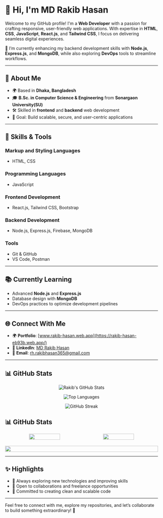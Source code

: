 # 👋 Hi, I'm MD Rakib Hasan

Welcome to my GitHub profile! I'm a **Web Developer** with a passion for crafting responsive, user-friendly web applications. With expertise in **HTML**, **CSS**, **JavaScript**, **React.js**, and **Tailwind CSS**, I focus on delivering seamless digital experiences.

🌱 I’m currently enhancing my backend development skills with **Node.js**, **Express.js**, and **MongoDB**, while also exploring **DevOps** tools to streamline workflows.

---

## 🚀 **About Me**
- 🌍 Based in **Dhaka, Bangladesh**
- 🎓 **B.Sc. in Computer Science & Engineering** from **Sonargaon University(SU)**
- 🛠️ Skilled in **frontend** and **backend** web development
- 🎯 Goal: Build scalable, secure, and user-centric applications

---

## 🔧 **Skills & Tools**
### **Markup and Styling Languages**
- HTML, CSS

### **Programming Languages**
- JavaScript

### **Frontend Development**
- React.js, Tailwind CSS, Bootstrap

### **Backend Development**
- Node.js, Express.js, Firebase, MongoDB

### **Tools**
- Git & GitHub
- VS Code, Postman

---

## 📚 **Currently Learning**
- Advanced **Node.js** and **Express.js**
- Database design with **MongoDB**
- DevOps practices to optimize development pipelines

---

## 🌐 **Connect With Me**
- 🌍 **Portfolio**: [www.rakib-hasan.web.app](https://rakib-hasan-eb93b.web.app/)  
- 💼 **LinkedIn**: [MD Rakib Hasan](https://www.linkedin.com/in/md-rakib-hasan-0606b933a/)  
- 📧 **Email**: [rh.rakibhasan365@gmail.com](mailto:rh.rakibhasan365@gmail.com)  

---

## 📊 GitHub Stats
<div align="center">

![Rakib's GitHub Stats](https://github-readme-stats.vercel.app/api?username=rakibwebdev23&show_icons=true&theme=radical&count_private=true)

![Top Languages](https://github-readme-stats.vercel.app/api/top-langs/?username=rakibwebdev23&layout=compact&theme=radical)

![GitHub Streak](https://streak-stats.demolab.com?user=rakibwebdev23&theme=radical&hide_border=true&date_format=M%20j%5B%2C%20Y%5D)

</div>

## 📊 GitHub Stats
<div align="center" style="display: flex; flex-direction: column; align-items: center; justify-content: center;">
  <div style="display: flex; justify-content: space-evenly; width: 100%; margin-bottom: 20px;">
    <img src="https://github-readme-stats.vercel.app/api?username=rakibwebdev23&show_icons=true&theme=github&count_private=true" width="45%" />
    <img src="https://streak-stats.demolab.com?user=rakibwebdev23&theme=github&hide_border=true&date_format=M%20j%5B%2C%20Y%5D" width="45%" />
  </div>
  <img src="https://github-readme-stats.vercel.app/api/top-langs/?username=rakibwebdev23&layout=compact&theme=github&langs_count=10" width="100%" />
  
</div>

---

## ✨ **Highlights**
- 🔭 Always exploring new technologies and improving skills  
- 🤝 Open to collaborations and freelance opportunities  
- 🌟 Committed to creating clean and scalable code  

---

Feel free to connect with me, explore my repositories, and let’s collaborate to build something extraordinary! 🚀
